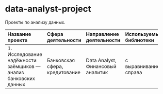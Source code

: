 # data-analyst-project
Проекты по анализу данных.

| Название проекта | Сфера деятельности | Направление деятельности | Используемые библиотеки | Описание | 
| :-------------------- | :-------------------- | :-------------------- | :-------------------- | :-------------------- |
|1. Исследование надёжности заёмщиков — анализ банковских данных| Банковская сфера, кредитование | Data Analyst, Финансовый аналитик | с выравниванием справа | и с выравниванием по центру |
